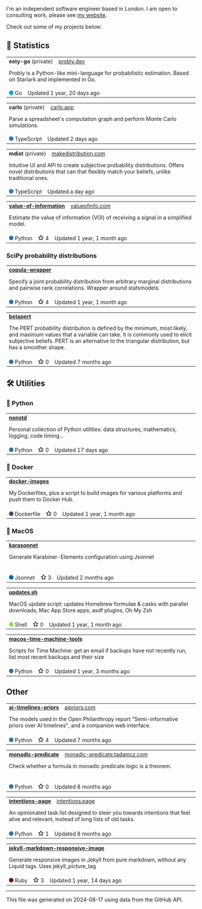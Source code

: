 I'm an independent software engineer based in London. I am open to consulting work, please see [my website](https://tadamcz.com/consulting/).

Check out some of my projects below:
<h2>🎲 Statistics</h2>

<table> <tr> <td> <strong>esty-go</strong> (private) &nbsp;&nbsp; <span> <a href=https://probly.dev>probly.dev</a> </span> <p>Probly is a Python-like mini-language for probabilistic estimation. Based on Starlark and implemented in Go.&nbsp; &nbsp; &nbsp; &nbsp; &nbsp; &nbsp; &nbsp; &nbsp; &nbsp; &nbsp; &nbsp; &nbsp; &nbsp; &nbsp; &nbsp; &nbsp; &nbsp; &nbsp; &nbsp; &nbsp; &nbsp; &nbsp; </p> </td> </tr> <tr> <td> <img src=img/go.png alt width=12 height=12> Go &nbsp;&nbsp; Updated 1 year, 20 days ago </td> </tr> </table> 



<table> <tr> <td> <strong>carlo</strong> (private) &nbsp;&nbsp; <span> <a href=https://carlo.app>carlo.app</a> </span> <p>Parse a spreadsheet's computation graph and perform Monte Carlo simulations.&nbsp; &nbsp; &nbsp; &nbsp; &nbsp; &nbsp; &nbsp; &nbsp; &nbsp; &nbsp; &nbsp; &nbsp; &nbsp; &nbsp; &nbsp; &nbsp; &nbsp; &nbsp; &nbsp; &nbsp; &nbsp; &nbsp; &nbsp; &nbsp; &nbsp; &nbsp; &nbsp; &nbsp; &nbsp; &nbsp; &nbsp; &nbsp; &nbsp; &nbsp; &nbsp; &nbsp; &nbsp; &nbsp; &nbsp; &nbsp; &nbsp; &nbsp; &nbsp; &nbsp; &nbsp; &nbsp; &nbsp; &nbsp; &nbsp; &nbsp; &nbsp; &nbsp; &nbsp; &nbsp; </p> </td> </tr> <tr> <td> <img src=img/typescript.png alt width=12 height=12> TypeScript &nbsp;&nbsp; Updated 2 days ago </td> </tr> </table> 



<table> <tr> <td> <strong>mdist</strong> (private) &nbsp;&nbsp; <span> <a href=https://makedistribution.com/ >makedistribution.com</a> </span> <p>Intuitive UI and API to create subjective probability distributions. Offers novel distributions that can that flexibly match your beliefs, unlike traditional ones.</p> </td> </tr> <tr> <td> <img src=img/typescript.png alt width=12 height=12> TypeScript &nbsp;&nbsp; Updated a day ago </td> </tr> </table> 



<table> <tr> <td> <strong><a href=https://github.com/tadamcz/value-of-information>value-of-information</a></strong> &nbsp;&nbsp; <span> <a href=https://valueofinfo.com/ >valueofinfo.com</a> </span> <p>Estimate the value of information (VOI) of receiving a signal in a simplified model.&nbsp; &nbsp; &nbsp; &nbsp; &nbsp; &nbsp; &nbsp; &nbsp; &nbsp; &nbsp; &nbsp; &nbsp; &nbsp; &nbsp; &nbsp; &nbsp; &nbsp; &nbsp; &nbsp; &nbsp; &nbsp; &nbsp; &nbsp; &nbsp; &nbsp; &nbsp; &nbsp; &nbsp; &nbsp; &nbsp; &nbsp; &nbsp; &nbsp; &nbsp; &nbsp; &nbsp; &nbsp; &nbsp; &nbsp; &nbsp; &nbsp; &nbsp; &nbsp; &nbsp; &nbsp; &nbsp; </p> </td> </tr> <tr> <td> <img src=img/python.png alt width=12 height=12> Python &nbsp;&nbsp; <a href=https://github.com/tadamcz/value-of-information/stargazers><img src=img/star.png alt width=16 height=16></a> 4 &nbsp;&nbsp; Updated 1 year, 1 month ago </td> </tr> </table> 

<h3>SciPy probability distributions</h3>

<table> <tr> <td> <strong><a href=https://github.com/tadamcz/copula-wrapper>copula-wrapper</a></strong> &nbsp;&nbsp; <span> <a href></a> </span> <p>Specify a joint probability distribution from arbitrary marginal distributions and pairwise rank correlations. Wrapper around statsmodels.</p> </td> </tr> <tr> <td> <img src=img/python.png alt width=12 height=12> Python &nbsp;&nbsp; <a href=https://github.com/tadamcz/copula-wrapper/stargazers><img src=img/star.png alt width=16 height=16></a> 4 &nbsp;&nbsp; Updated 1 year, 1 month ago </td> </tr> </table> 



<table> <tr> <td> <strong><a href=https://github.com/tadamcz/betapert>betapert</a></strong> &nbsp;&nbsp; <span> <a href></a> </span> <p>The PERT probability distribution is defined by the minimum, most likely, and maximum values that a variable can take. It is commonly used to elicit subjective beliefs. PERT is an alternative to the triangular distribution, but has a smoother shape. </p> </td> </tr> <tr> <td> <img src=img/python.png alt width=12 height=12> Python &nbsp;&nbsp; <a href=https://github.com/tadamcz/betapert/stargazers><img src=img/star.png alt width=16 height=16></a> 0 &nbsp;&nbsp; Updated 7 months ago </td> </tr> </table> 

<h2>🛠️ Utilities</h2><h3>🐍 Python</h3>

<table> <tr> <td> <strong><a href=https://github.com/tadamcz/nonstd>nonstd</a></strong> &nbsp;&nbsp; <span> <a href></a> </span> <p>Personal collection of Python utilities: data structures, mathematics, logging, code timing...&nbsp; &nbsp; &nbsp; &nbsp; &nbsp; &nbsp; &nbsp; &nbsp; &nbsp; &nbsp; &nbsp; &nbsp; &nbsp; &nbsp; &nbsp; &nbsp; &nbsp; &nbsp; &nbsp; &nbsp; &nbsp; &nbsp; &nbsp; &nbsp; &nbsp; &nbsp; &nbsp; &nbsp; &nbsp; &nbsp; &nbsp; &nbsp; &nbsp; &nbsp; &nbsp; &nbsp; </p> </td> </tr> <tr> <td> <img src=img/python.png alt width=12 height=12> Python &nbsp;&nbsp; <a href=https://github.com/tadamcz/nonstd/stargazers><img src=img/star.png alt width=16 height=16></a> 0 &nbsp;&nbsp; Updated 17 days ago </td> </tr> </table> 

<h3>🐳 Docker</h3>

<table> <tr> <td> <strong><a href=https://github.com/tadamcz/docker-images>docker-images</a></strong> &nbsp;&nbsp; <span> <a href></a> </span> <p>My Dockerfiles, plus a script to build images for various platforms and push them to Docker Hub.&nbsp; &nbsp; &nbsp; &nbsp; &nbsp; &nbsp; &nbsp; &nbsp; &nbsp; &nbsp; &nbsp; &nbsp; &nbsp; &nbsp; &nbsp; &nbsp; &nbsp; &nbsp; &nbsp; &nbsp; &nbsp; &nbsp; &nbsp; &nbsp; &nbsp; &nbsp; &nbsp; &nbsp; &nbsp; &nbsp; &nbsp; &nbsp; &nbsp; &nbsp; </p> </td> </tr> <tr> <td> <img src=img/dockerfile.png alt width=12 height=12> Dockerfile &nbsp;&nbsp; <a href=https://github.com/tadamcz/docker-images/stargazers><img src=img/star.png alt width=16 height=16></a> 0 &nbsp;&nbsp; Updated 1 year, 1 month ago </td> </tr> </table> 

<h3>🍎 MacOS</h3>

<table> <tr> <td> <strong><a href=https://github.com/tadamcz/karasonnet>karasonnet</a></strong> &nbsp;&nbsp; <span> <a href></a> </span> <p>Generate Karabiner-Elements configuration using Jsonnet&nbsp; &nbsp; &nbsp; &nbsp; &nbsp; &nbsp; &nbsp; &nbsp; &nbsp; &nbsp; &nbsp; &nbsp; &nbsp; &nbsp; &nbsp; &nbsp; &nbsp; &nbsp; &nbsp; &nbsp; &nbsp; &nbsp; &nbsp; &nbsp; &nbsp; &nbsp; &nbsp; &nbsp; &nbsp; &nbsp; &nbsp; &nbsp; &nbsp; &nbsp; &nbsp; &nbsp; &nbsp; &nbsp; &nbsp; &nbsp; &nbsp; &nbsp; &nbsp; &nbsp; &nbsp; &nbsp; &nbsp; &nbsp; &nbsp; &nbsp; &nbsp; &nbsp; &nbsp; &nbsp; &nbsp; &nbsp; &nbsp; &nbsp; &nbsp; &nbsp; &nbsp; &nbsp; &nbsp; &nbsp; &nbsp; &nbsp; &nbsp; &nbsp; &nbsp; &nbsp; &nbsp; &nbsp; &nbsp; &nbsp; &nbsp; </p> </td> </tr> <tr> <td> <img src=img/jsonnet.png alt width=12 height=12> Jsonnet &nbsp;&nbsp; <a href=https://github.com/tadamcz/karasonnet/stargazers><img src=img/star.png alt width=16 height=16></a> 3 &nbsp;&nbsp; Updated 2 months ago </td> </tr> </table> 



<table> <tr> <td> <strong><a href=https://github.com/tadamcz/updates.sh>updates.sh</a></strong> &nbsp;&nbsp; <span> <a href></a> </span> <p>MacOS update script: updates Homebrew formulae & casks with parallel downloads, Mac App Store apps, asdf plugins, Oh My Zsh&nbsp; &nbsp; &nbsp; &nbsp; &nbsp; &nbsp; &nbsp; </p> </td> </tr> <tr> <td> <img src=img/shell.png alt width=12 height=12> Shell &nbsp;&nbsp; <a href=https://github.com/tadamcz/updates.sh/stargazers><img src=img/star.png alt width=16 height=16></a> 0 &nbsp;&nbsp; Updated 1 year, 1 month ago </td> </tr> </table> 



<table> <tr> <td> <strong><a href=https://github.com/tadamcz/macos-time-machine-tools>macos-time-machine-tools</a></strong> &nbsp;&nbsp; <span> <a href></a> </span> <p>Scripts for Time Machine: get an email if backups have not recently run, list most recent backups and their size&nbsp; &nbsp; &nbsp; &nbsp; &nbsp; &nbsp; &nbsp; &nbsp; &nbsp; &nbsp; &nbsp; &nbsp; &nbsp; &nbsp; &nbsp; &nbsp; &nbsp; &nbsp; </p> </td> </tr> <tr> <td> <img src=img/python.png alt width=12 height=12> Python &nbsp;&nbsp; <a href=https://github.com/tadamcz/macos-time-machine-tools/stargazers><img src=img/star.png alt width=16 height=16></a> 0 &nbsp;&nbsp; Updated 1 year, 3 months ago </td> </tr> </table> 

<h2>Other</h2>

<table> <tr> <td> <strong><a href=https://github.com/tadamcz/ai-timelines-priors>ai-timelines-priors</a></strong> &nbsp;&nbsp; <span> <a href=https://aipriors.com/ >aipriors.com</a> </span> <p>The models used in the Open Philanthropy report "Semi-informative priors over AI timelines", and a companion web interface.&nbsp; &nbsp; &nbsp; &nbsp; &nbsp; &nbsp; &nbsp; </p> </td> </tr> <tr> <td> <img src=img/python.png alt width=12 height=12> Python &nbsp;&nbsp; <a href=https://github.com/tadamcz/ai-timelines-priors/stargazers><img src=img/star.png alt width=16 height=16></a> 4 &nbsp;&nbsp; Updated 7 months ago </td> </tr> </table> 



<table> <tr> <td> <strong><a href=https://github.com/tadamcz/monadic-predicate>monadic-predicate</a></strong> &nbsp;&nbsp; <span> <a href=https://monadic-predicate.tadamcz.com>monadic-predicate.tadamcz.com</a> </span> <p>Check whether a formula in monadic predicate logic is a theorem.&nbsp; &nbsp; &nbsp; &nbsp; &nbsp; &nbsp; &nbsp; &nbsp; &nbsp; &nbsp; &nbsp; &nbsp; &nbsp; &nbsp; &nbsp; &nbsp; &nbsp; &nbsp; &nbsp; &nbsp; &nbsp; &nbsp; &nbsp; &nbsp; &nbsp; &nbsp; &nbsp; &nbsp; &nbsp; &nbsp; &nbsp; &nbsp; &nbsp; &nbsp; &nbsp; &nbsp; &nbsp; &nbsp; &nbsp; &nbsp; &nbsp; &nbsp; &nbsp; &nbsp; &nbsp; &nbsp; &nbsp; &nbsp; &nbsp; &nbsp; &nbsp; &nbsp; &nbsp; &nbsp; &nbsp; &nbsp; &nbsp; &nbsp; &nbsp; &nbsp; &nbsp; &nbsp; &nbsp; &nbsp; &nbsp; &nbsp; </p> </td> </tr> <tr> <td> <img src=img/python.png alt width=12 height=12> Python &nbsp;&nbsp; <a href=https://github.com/tadamcz/monadic-predicate/stargazers><img src=img/star.png alt width=16 height=16></a> 0 &nbsp;&nbsp; Updated 8 months ago </td> </tr> </table> 



<table> <tr> <td> <strong><a href=https://github.com/tadamcz/intentions-page>intentions-page</a></strong> &nbsp;&nbsp; <span> <a href=https://intentions.page>intentions.page</a> </span> <p>An opinionated task list designed to steer you towards intentions that feel alive and relevant, instead of long lists of old tasks.</p> </td> </tr> <tr> <td> <img src=img/python.png alt width=12 height=12> Python &nbsp;&nbsp; <a href=https://github.com/tadamcz/intentions-page/stargazers><img src=img/star.png alt width=16 height=16></a> 1 &nbsp;&nbsp; Updated 8 months ago </td> </tr> </table> 



<table> <tr> <td> <strong><a href=https://github.com/tadamcz/jekyll-markdown-responsive-image>jekyll-markdown-responsive-image</a></strong> &nbsp;&nbsp; <span> <a href></a> </span> <p>Generate responsive images in Jekyll from pure markdown, without any Liquid tags. Uses jekyll_picture_tag&nbsp; &nbsp; &nbsp; &nbsp; &nbsp; &nbsp; &nbsp; &nbsp; &nbsp; &nbsp; &nbsp; &nbsp; &nbsp; &nbsp; &nbsp; &nbsp; &nbsp; &nbsp; &nbsp; &nbsp; &nbsp; &nbsp; &nbsp; &nbsp; &nbsp; </p> </td> </tr> <tr> <td> <img src=img/ruby.png alt width=12 height=12> Ruby &nbsp;&nbsp; <a href=https://github.com/tadamcz/jekyll-markdown-responsive-image/stargazers><img src=img/star.png alt width=16 height=16></a> 3 &nbsp;&nbsp; Updated 1 year, 14 days ago </td> </tr> </table> 

<hr><p>This file was generated on 2024-08-17 using data from the GitHub API.</p>